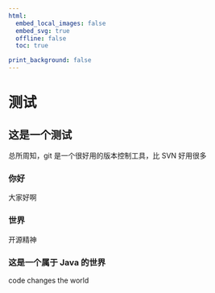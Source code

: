 ```yaml
---
html:
  embed_local_images: false
  embed_svg: true
  offline: false
  toc: true

print_background: false
---
```


# 测试

## 这是一个测试

总所周知，git 是一个很好用的版本控制工具，比 SVN 好用很多

### 你好

大家好啊

### 世界

开源精神

### 这是一个属于 Java 的世界

code changes the world